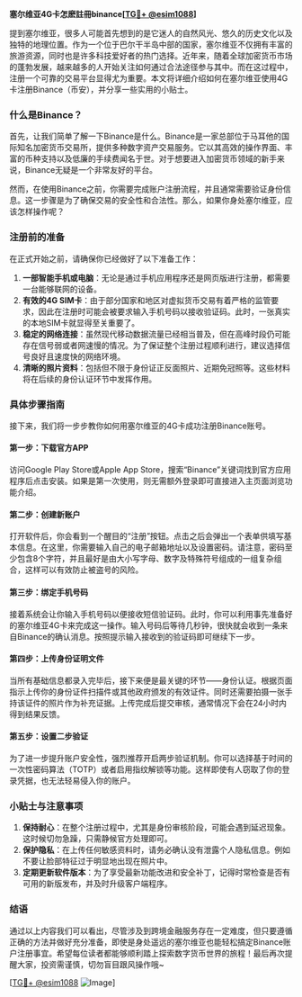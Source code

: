 **塞尔维亚4G卡怎麽註冊binance[[TG💪+ @esim1088](https://t.me/s/esim1088)]**

提到塞尔维亚，很多人可能首先想到的是它迷人的自然风光、悠久的历史文化以及独特的地理位置。作为一个位于巴尔干半岛中部的国家，塞尔维亚不仅拥有丰富的旅游资源，同时也是许多科技爱好者的热门选择。近年来，随着全球加密货币市场的蓬勃发展，越来越多的人开始关注如何通过合法途径参与其中。而在这过程中，注册一个可靠的交易平台显得尤为重要。本文将详细介绍如何在塞尔维亚使用4G卡注册Binance（币安），并分享一些实用的小贴士。

### 什么是Binance？

首先，让我们简单了解一下Binance是什么。Binance是一家总部位于马耳他的国际知名加密货币交易所，提供多种数字资产交易服务。它以其高效的操作界面、丰富的币种支持以及低廉的手续费闻名于世。对于想要进入加密货币领域的新手来说，Binance无疑是一个非常友好的平台。

然而，在使用Binance之前，你需要完成账户注册流程，并且通常需要验证身份信息。这一步骤是为了确保交易的安全性和合法性。那么，如果你身处塞尔维亚，应该怎样操作呢？

### 注册前的准备

在正式开始之前，请确保你已经做好了以下准备工作：

1. **一部智能手机或电脑**：无论是通过手机应用程序还是网页版进行注册，都需要一台能够联网的设备。
2. **有效的4G SIM卡**：由于部分国家和地区对虚拟货币交易有着严格的监管要求，因此在注册时可能会被要求输入手机号码以接收验证码。此时，一张真实的本地SIM卡就显得至关重要了。
3. **稳定的网络连接**：虽然现代移动数据流量已经相当普及，但在高峰时段仍可能存在信号弱或者网速慢的情况。为了保证整个注册过程顺利进行，建议选择信号良好且速度快的网络环境。
4. **清晰的照片资料**：包括但不限于身份证正反面照片、近期免冠照等。这些材料将在后续的身份认证环节中发挥作用。

### 具体步骤指南

接下来，我们将一步步教你如何用塞尔维亚的4G卡成功注册Binance账号。

#### 第一步：下载官方APP
访问Google Play Store或Apple App Store，搜索“Binance”关键词找到官方应用程序后点击安装。如果是第一次使用，则无需额外登录即可直接进入主页面浏览功能介绍。

#### 第二步：创建新账户
打开软件后，你会看到一个醒目的“注册”按钮。点击之后会弹出一个表单供填写基本信息。在这里，你需要输入自己的电子邮箱地址以及设置密码。请注意，密码至少包含8个字符，并且最好是由大小写字母、数字及特殊符号组成的一组复杂组合，这样可以有效防止被盗号的风险。

#### 第三步：绑定手机号码
接着系统会让你输入手机号码以便接收短信验证码。此时，你可以利用事先准备好的塞尔维亚4G卡来完成这一操作。输入号码后等待几秒钟，很快就会收到一条来自Binance的确认消息。按照提示输入接收到的验证码即可继续下一步。

#### 第四步：上传身份证明文件
当所有基础信息都录入完毕后，接下来便是最关键的环节——身份认证。根据页面指示上传你的身份证件扫描件或其他政府颁发的有效证件。同时还需要拍摄一张手持该证件的照片作为补充证据。上传完成后提交审核，通常情况下会在24小时内得到结果反馈。

#### 第五步：设置二步验证
为了进一步提升账户安全性，强烈推荐开启两步验证机制。你可以选择基于时间的一次性密码算法（TOTP）或者启用指纹解锁等功能。这样即使有人窃取了你的登录凭据，也无法轻易侵入你的账户。

### 小贴士与注意事项

1. **保持耐心**：在整个注册过程中，尤其是身份审核阶段，可能会遇到延迟现象。这时候切勿急躁，只需静候官方处理即可。
2. **保护隐私**：在上传任何敏感资料时，请务必确认没有泄露个人隐私信息。例如不要让脸部特征过于明显地出现在照片中。
3. **定期更新软件版本**：为了享受最新功能改进和安全补丁，记得时常检查是否有可用的新版发布，并及时升级客户端程序。

### 结语

通过以上内容我们可以看出，尽管涉及到跨境金融服务存在一定难度，但只要遵循正确的方法并做好充分准备，即使是身处遥远的塞尔维亚也能轻松搞定Binance账户注册事宜。希望每位读者都能够顺利踏上探索数字货币世界的旅程！最后再次提醒大家，投资需谨慎，切勿盲目跟风操作哦~

[[TG💪+ @esim1088](https://t.me/s/esim1088) ![Image](https://i.postimg.cc/4NQfJmqS/Snipaste-2025-05-13-00-14-12.png)]
